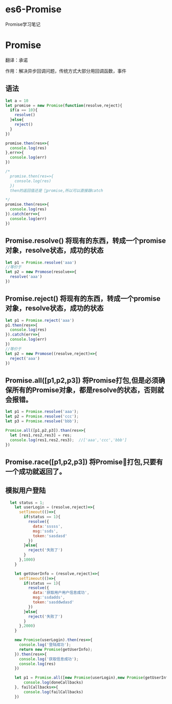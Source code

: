 # es6-Promise
Promise学习笔记
# Promise
翻译：承诺

作用：解决异步回调问题，传统方式大部分用回调函数，事件
## 语法
```js
let a = 10
let promise = new Promise(function(resolve,reject){
  if(a == 10){
    resolve()
  }else{
    reject()
  }
})

promise.then(res=>{
  console.log(res)
},err=>{
  console.log(err)
})

/*
  promise.then(res=>{
    console.log(res)
  })
  then的返回值还是 promise,所以可以直接跟catch

*/
promise.then(res=>{
  console.log(res)
}).catch(err=>{
  console.log(err)
})

```

## Promise.resolve() 将现有的东西，转成一个promise对象，resolve状态，成功的状态
```js
let p1 = Promise.resolve('aaa')
//等价于
let p2 = new Promose(resolve=>{
  resolve('aaa')
})

```

## Promise.reject() 将现有的东西，转成一个promise对象，resolve状态，成功的状态
```js
let p1 = Promise.reject('aaa')
p1.then(res=>{
  console.log(res)
}).catch(err=>{
  console.log(err)
})
//等价于
let p2 = new Promose((resolve,reject)=>{
  reject('aaa')
})

```
## Promise.all([p1,p2,p3]) 将Promise打包,但是必须确保所有的Promise对象，都是resolve的状态，否则就会报错。
```js
let p1 = Promise.resolve('aaa');
let p2 = Promise.resolve('ccc');
let p3 = Promise.resolve('bbb');

Promise.all([p1,p2,p3]).than(res=>{
  let [res1,res2,res3] = res;
  console.log(res1,res2,res3);  //['aaa','ccc','bbb']
})
```
## Promise.race([p1,p2,p3]) 将Promise打包,只要有一个成功就返回了。

##  模拟用户登陆
```js
  let status = 1;
	let userLogin = (resolve,reject)=>{
	  setTimeout(()=>{
	    if(status == 1){
	      resolve({
	        data:'sssss',
	        msg:'ssds',
	        token:'sasdasd'
	      })
	    }else{
	      reject('失败了')
	    }
	  },1000)
	}

	let getUserInfo = (resolve,reject)=>{
	  setTimeout(()=>{
	    if(status == 1){
	      resolve({
	        data:'获取用户用户信息成功',
	        msg:'ssdadds',
	        token:'sasddwdasd'
	      })
	    }else{
	      reject('失败了')
	    }
	  },2000)
	}

	new Promise(userLogin).then(res=>{
	  console.log('登陆成功');
	  return new Promise(getUserInfo);
	}).then(res=>{
	  console.log('获取信息成功');
	  console.log(res)
	})

	let p1 = Promise.all([new Promise(userLogin),new Promise(getUserInfo)]).then(doneCallbacks=>{
		console.log(doneCallbacks)
	}, failCallbacks=>{
		console.log(failCallbacks)
	})
```
